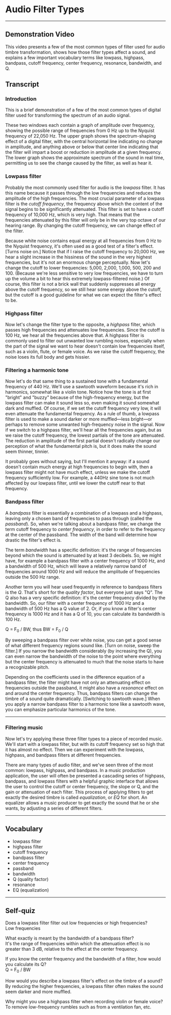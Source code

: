 # Audio Filter Types

---
## Demonstration Video

This video presents a few of the most common types of filter used for audio timbre transformation, shows how those filter types affect a sound, and explains a few important vocabulary terms like lowpass, highpass, bandpass, cutoff frequency, center frequency, resonance, bandwidth, and Q.

## Transcript

### Introduction

This is a brief demonstration of a few of the most common types of digital filter used for transforming the spectrum of an audio signal.

These two windows each contain a graph of amplitude over frequency, showing the possible range of frequencies from 0 Hz up to the Nyquist frequency of 22,050 Hz. The upper graph shows the spectrum-shaping effect of a digital filter, with the central horizontal line indicating no change in amplitude, and anything above or below that center line indicating that the filter will impart a boost or reduction in amplitude at a given frequency. The lower graph shows the approximate spectrum of the sound in real time, permitting us to see the change caused by the filter, as well as hear it.

### Lowpass filter

Probably the most commonly used filter for audio is the _lowpass_ filter. It has this name because it passes through the low frequencies and reduces the amplitude of the high frequencies. The most crucial parameter of a lowpass filter is the _cutoff frequency_, the frequency above which the content of the signal begins to be significantly attenuated. This filter is set to have a cutoff frequency of 10,000 Hz, which is very high. That means that the frequencies attenuated by this filter will only be in the very top octave of our hearing range. By changing the cutoff frequency, we can change effect of the filter.

Because white noise contains equal energy at all frequencies from 0 Hz to the Nyquist frequency, it's often used as a good test of a filter's effect. [Turns noise on.] Notice that if I raise the cutoff frequency to 20,000 Hz, we hear a slight increase in the hissiness of the sound in the very highest frequencies, but it's not an enormous change perceptually. Now let's change the cutoff to lower frequencies: 5,000, 2,000, 1,000, 500, 200 and 100. (Because we're less sensitive to very low frequencies, we have to turn up the volume a bit to hear this extremely lowpass-filtered noise.) Of course, this filter is not a brick wall that suddenly suppresses all energy above the cutoff frequency, so we still hear some energy above the cutoff, but the cutoff is a good guideline for what we can expect the filter's effect to be.

### Highpass filter

Now let's change the filter type to the opposite, a _highpass_ filter, which passes high frequencies and attenuates low frequencies. Since the cutoff is 100 Hz, we hear all the frequencies above that. A highpass filter is commonly used to filter out unwanted low rumbling noises, especially when the part of the signal we want to hear doesn't contain low frequencies itself, such as a violin, flute, or female voice. As we raise the cutoff frequency, the noise loses its full body and gets hissier.

### Filtering a harmonic tone

Now let's do that same thing to a sustained tone with a fundamental frequency of 440 Hz. We'll use a sawtooth waveform because it's rich in harmonics, somewhat like a violin tone. Notice how the tone is at first "bright" and "buzzy" because of the high-frequency energy, but the lowpass filter can make it sound less so, even making it sound somewhat dark and muffled. Of course, if we set the cutoff frequency very low, it will even attenuate the fundamental frequency. As a rule of thumb, a lowpass filter is used to make a sound darker or more muffled&mdash;less bright&mdash;or perhaps to remove some unwanted high-frequency noise in the signal. Now if we switch to a highpass filter, we'll hear all the frequencies again, but as we raise the cutoff frequency, the lowest partials of the tone are attenuated. The reduction in amplitude of the first partial doesn't radically change our perception of what the fundamental pitch is, but it does make the sound seem thinner, tinnier.

It probably goes without saying, but I'll mention it anyway: if a sound doesn't contain much energy at high frequencies to begin with, then a lowpass filter might not have much effect, unless we make the cutoff frequency sufficiently low. For example, a 440Hz sine tone is not much affected by our lowpass filter, until we lower the cutoff near to that frequency.

### Bandpass filter

A _bandpass_ filter is essentially a combination of a lowpass and a highpass, leaving only a chosen band of frequencies to pass through (called the _passband_). So, when we're talking about a bandpass filter, we change the term cutoff frequency to _center frequency_, in order to refer to the frequency at the center of the passband. The width of the band will determine how drastic the filter's effect is.

The term _bandwidth_ has a specific definition: it's the range of frequencies beyond which the sound is attenuated by at least 3 decibels. So, we might have, for example a bandpass filter with a center frequency of 1000 Hz, and a bandwidth of 500 Hz, which will leave a relatively narrow band of frequencies around 1000 Hz and will reduce the amplitude of frequencies outside the 500 Hz range.

Another term you will hear used frequently in reference to bandpass filters is the _Q_. That's short for the _quality factor_, but everyone just says "Q". The Q also has a very specific definition: it's the center frequency divided by the bandwidth. So, our filter with a center frequency of 1000 Hz and a bandwidth of 500 Hz has a Q value of 2. Or, if you know a filter's center frequency is 1000 Hz and it has a Q of 10, you can calculate its bandwidth is 100 Hz.

Q = F<sub>0</sub> / BW, thus BW = F<sub>0</sub> / Q

By sweeping a bandpass filter over white noise, you can get a good sense of what different frequency regions sound like. [Turn on noise, sweep the filter.] If you narrow the bandwidth considerably (by increasing the Q), you can even narrow the bandwidth of the noise to the point where everything but the center frequency is attenuated to much that the noise starts to have a recognizable pitch.

Depending on the coefficients used in the difference equation of a bandpass filter, the filter might have not only an attenuating effect on frequencies outside the passband, it might also have a _resonance_ effect on and around the center frequency. Thus, bandpass filters can change the timbre of a sound quite dramatically. [Switching to sawtooth wave.] When you apply a narrow bandpass filter to a harmonic tone like a sawtooth wave, you can emphasize particular harmonics of the tone.

---

### Filtering music

Now let's try applying these three filter types to a piece of recorded music. We'll start with a lowpass filter, but with its cutoff frequency set so high that it has almost no effect. Then we can experiment with the lowpass, highpass, and bandpass filters at different frequencies.

There are many types of audio filter, and we've seen three of the most common: lowpass, highpass, and bandpass. In a music production application, the user will often be presented a cascading series of highpass, bandpass, and lowpass filters with a helpful graphic interface that allows the user to control the cutoff or center frequency, the slope or Q, and the gain or attenuation of each filter. This process of applying filters to get exactly the desired timbre is called _equalization_, or _EQ_ for short. An equalizer allows a music producer to get exactly the sound that he or she wants, by adjusting a series of different filters.

---

## Vocabulary

- lowpass filter
- highpass filter
- cutoff frequency
- bandpass filter
- center frequency
- passband
- bandwidth
- Q (quality factor)
- resonance
- EQ (equalization)

---

## Self-quiz

Does a lowpass filter filter out low frequencies or high frequencies?<br>
Low frequencies

What exactly is meant by the bandwidth of a bandpass filter?<br>
It's the range of frequencies within which the attenuation effect is no greater than 3 dB, relative to the effect at the center frequency.

If you know the center frequency and the bandwidth of a filter, how would you calculate its Q?<br>
Q = F<sub>0</sub> / BW

How would you describe a lowpass filter's effect on the timbre of a sound?<br>
By reducing the higher frequencies, a lowpass filter often makes the sound seem darker and more muffled.

Why might you use a highpass filter when recording violin or female voice?<br>
To remove low-frequency rumbles such as from a ventilation fan, etc.
